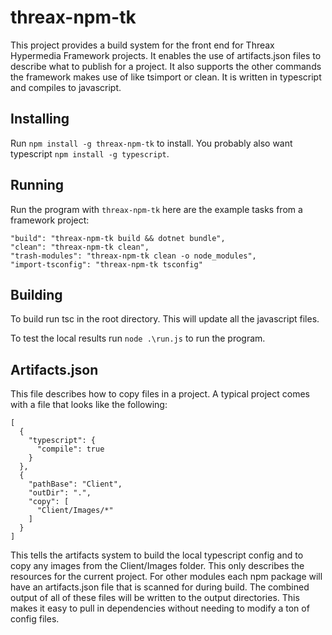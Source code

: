 # threax-npm-tk
This project provides a build system for the front end for Threax Hypermedia Framework projects. It enables the use of artifacts.json files to describe what to publish for a project. It also supports the other commands the framework makes use of like tsimport or clean. It is written in typescript and compiles to javascript.

## Installing
Run `npm install -g threax-npm-tk` to install.
You probably also want typescript `npm install -g typescript`.

## Running
Run the program with `threax-npm-tk` here are the example tasks from a framework project:
```
"build": "threax-npm-tk build && dotnet bundle",
"clean": "threax-npm-tk clean",
"trash-modules": "threax-npm-tk clean -o node_modules",
"import-tsconfig": "threax-npm-tk tsconfig"
```

## Building
To build run tsc in the root directory. This will update all the javascript files.

To test the local results run `node .\run.js` to run the program.

## Artifacts.json
This file describes how to copy files in a project. A typical project comes with a file that looks like the following:
```
[
  {
    "typescript": {
      "compile": true
    }
  },
  {
    "pathBase": "Client",
    "outDir": ".",
    "copy": [
      "Client/Images/*"
    ]
  }
]
```
This tells the artifacts system to build the local typescript config and to copy any images from the Client/Images folder. This only describes the resources for the current project. For other modules each npm package will have an artifacts.json file that is scanned for during build. The combined output of all of these files will be written to the output directories. This makes it easy to pull in dependencies without needing to modify a ton of config files.